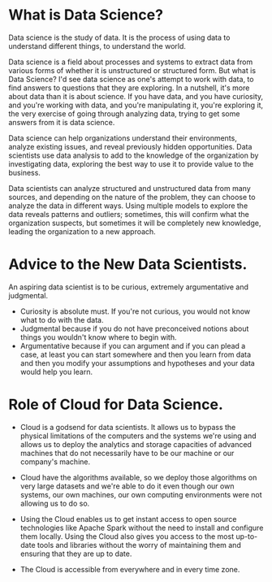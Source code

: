 # What is Data Science?

Data science is the study of data. It is the process of using data to understand different things, to understand the world. 

Data science is a field about processes and systems to extract data from various forms of whether it is unstructured or structured form. But what is Data Science? I'd see data science as one's attempt to work with data, to find answers to questions that they are exploring. In a nutshell, it's more about data than it is about science. If you have data, and you have curiosity, and you're working with data, and you're manipulating it, you're exploring it, the very exercise of going through analyzing data, trying to get some answers from it is data science.

Data science can help organizations understand their environments, analyze existing issues, and reveal previously hidden opportunities. Data scientists use data analysis to add to the knowledge of the organization by investigating data, exploring the best way to use it to provide value to the business. 

Data scientists can analyze structured and unstructured data from many sources, and depending on the nature of the problem, they can choose to analyze the data in different ways. Using multiple models to explore the data reveals patterns and outliers; sometimes, this will confirm what the organization suspects, but sometimes it will be completely new knowledge, leading the organization to a new approach.


# Advice to the New Data Scientists.

An aspiring data scientist is to be curious, extremely argumentative and judgmental. 

* Curiosity is absolute must. If you're not curious, you would not know what to do with the data. 
* Judgmental because if you do not have preconceived notions about things you wouldn't know where to begin with. 
* Argumentative because if you can argument and if you can plead a case, at least you can start somewhere and then you learn from data and then you modify your assumptions and hypotheses and your data would help you learn.


# Role of Cloud for Data Science.

* Cloud is a godsend for data scientists. It allows us to bypass the physical limitations of the computers and the systems we're using and allows us to deploy the analytics and storage capacities of advanced machines that do not necessarily have to be our machine or our company's machine. 

* Cloud have the algorithms available, so we deploy those algorithms on very large datasets and we're able to do it even though our own systems, our own machines, our own computing environments were not allowing us to do so.

* Using the Cloud enables us to get instant access to open source technologies like Apache Spark without the need to install and configure them locally. Using the Cloud also gives you access to the most up-to-date tools and libraries without the worry of maintaining them and ensuring that they are up to date. 

* The Cloud is accessible from everywhere and in every time zone.











